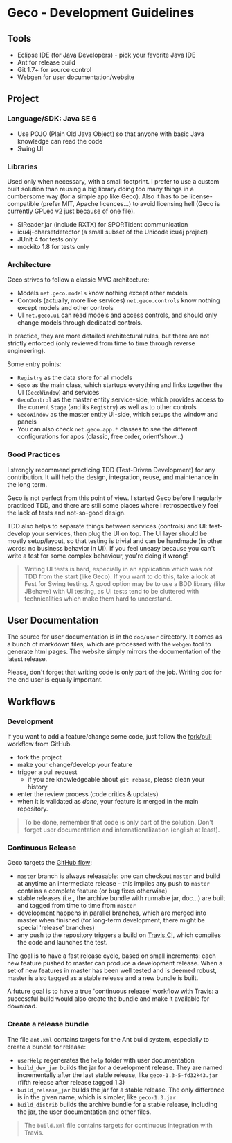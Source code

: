 Geco - Development Guidelines
=============================

Tools
-----

- Eclipse IDE (for Java Developers) - pick your favorite Java IDE
- Ant for release build
- Git 1.7+ for source control
- Webgen for user documentation/website

Project
-------

### Language/SDK: Java SE 6

- Use POJO (Plain Old Java Object) so that anyone with basic Java knowledge can read the code
- Swing UI

### Libraries

Used only when necessary, with a small footprint. I prefer to use a custom built solution than reusing a big library doing too many things in a cumbersome way (for a simple app like Geco). Also it has to be license-compatible (prefer MIT, Apache licences...) to avoid licensing hell (Geco is currently GPLed v2 just because of one file).

- SIReader.jar (include RXTX) for SPORTident communication
- icu4j-charsetdetector (a small subset of the Unicode icu4j project)
- JUnit 4 for tests only
- mockito 1.8 for tests only

### Architecture

Geco strives to follow a classic MVC architecture:

- Models `net.geco.models` know nothing except other models
- Controls (actually, more like services) `net.geco.controls` know nothing except models and other controls
- UI `net.geco.ui` can read models and access controls, and should only change models through dedicated controls.

In practice, they are more detailed architectural rules, but there are not strictly enforced (only reviewed from time to time through reverse engineering).

Some entry points:

- `Registry` as the data store for all models
- `Geco` as the main class, which startups everything and links together the UI (`GecoWindow`) and services
- `GecoControl` as the master entity service-side, which provides access to the current `Stage` (and its `Registry`) as well as to other controls
- `GecoWindow` as the master entity UI-side, which setups the window and panels
- You can also check `net.geco.app.*` classes to see the different configurations for apps (classic, free order, orient'show...)

### Good Practices

I strongly recommend practicing TDD (Test-Driven Development) for any contribution. It will help the design, integration, reuse, and maintenance in the long term.

Geco is not perfect from this point of view. I started Geco before I regularly practiced TDD, and there are still some places where I retrospectively feel the lack of tests and not-so-good design.

TDD also helps to separate things between services (controls) and UI: test-develop your services, then plug the UI on top. The UI layer should be mostly setup/layout, so that testing is trivial and can be handmade (in other words: no business behavior in UI). If you feel uneasy because you can't write a test for some complex behaviour, you're doing it wrong!

> Writing UI tests is hard, especially in an application which was not TDD from the start (like Geco). If you want to do this, take a look at Fest for Swing testing. A good option may be to use a BDD library (like JBehave) with UI testing, as UI tests tend to be cluttered with technicalities which make them hard to understand.


User Documentation
------------------

The source for user documentation is in the `doc/user` directory. It comes as a bunch of markdown files, which are processed with the `webgen` tool to generate html pages. The website simply mirrors the documentation of the latest release.

Please, don't forget that writing code is only part of the job. Writing doc for the end user is equally important.


Workflows
---------

### Development

If you want to add a feature/change some code, just follow the [fork/pull](https://help.github.com/articles/using-pull-requests) workflow from GitHub.

- fork the project
- make your change/develop your feature
- trigger a pull request
  - if you are knowledgeable about `git rebase`, please clean your history
- enter the review process (code critics & updates)
- when it is validated as *done*, your feature is merged in the main repository.

> To be done, remember that code is only part of the solution. Don't forget user documentation and internationalization (english at least).

### Continuous Release

Geco targets the [GitHub flow](http://scottchacon.com/2011/08/31/github-flow.html):

- `master` branch is always releasable: one can checkout `master` and build at anytime an intermediate release - this implies any push to `master` contains a complete feature (or bug fixes otherwise)
- stable releases (i.e., the archive bundle with runnable jar, doc...) are built and tagged from time to time from `master`
- development happens in parallel branches, which are merged into master when finished (for long-term development, there might be special 'release' branches)
- any push to the repository triggers a build on [Travis CI](https://travis-ci.org/sdenier/Geco), which compiles the code and launches the test.

The goal is to have a fast release cycle, based on small increments: each new feature pushed to master can produce a development release. When a set of new features in master has been well tested and is deemed robust, master is also tagged as a stable release and a new bundle is built.

A future goal is to have a true 'continuous release' workflow with Travis: a successful build would also create the bundle and make it available for download.

### Create a release bundle

The file `ant.xml` contains targets for the Ant build system, especially to create a bundle for release:

- `userHelp` regenerates the `help` folder with user documentation
- `build_dev_jar` builds the jar for a development release. They are named incrementally after the last stable release, like `geco-1.3-5-fd32k43.jar` (fifth release after release tagged 1.3)
- `build_release_jar` builds the jar for a stable release. The only difference is in the given name, which is simpler, like `geco-1.3.jar`
- `build_distrib` builds the archive bundle for a stable release, including the jar, the user documentation and other files.

> The `build.xml` file contains targets for continuous integration with Travis.
